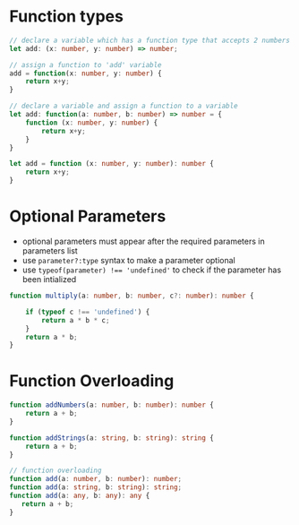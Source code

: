 # **Function types**
```typescript
// declare a variable which has a function type that accepts 2 numbers and returns a number
let add: (x: number, y: number) => number;

// assign a function to 'add' variable
add = function(x: number, y: number) {
    return x+y;
}

// declare a variable and assign a function to a variable
let add: function(a: number, b: number) => number = {
    function (x: number, y: number) {
        return x+y;
    }
}

let add = function (x: number, y: number): number {
    return x+y;
}
```

# **Optional Parameters**
- optional parameters must appear after the required parameters in parameters list
- use `parameter?:type` syntax to make a parameter optional
- use `typeof(parameter) !== 'undefined'` to check if the parameter has been intialized
```typescript
function multiply(a: number, b: number, c?: number): number {

    if (typeof c !== 'undefined') {
        return a * b * c;
    }
    return a * b;
}
```

# **Function Overloading**
```typescript
function addNumbers(a: number, b: number): number {
    return a + b;
}

function addStrings(a: string, b: string): string {
    return a + b;
}

// function overloading
function add(a: number, b: number): number;
function add(a: string, b: string): string;
function add(a: any, b: any): any {
   return a + b;
}
```